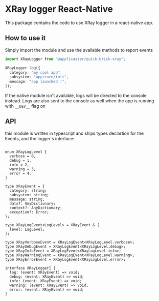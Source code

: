 # XRay logger React-Native

This package contains the code to use XRay logger in a react-native app.

## How to use it

Simply import the module and use the available methods to report events

```typescript
import XRayLogger from "@applicaster/quick-brick-xray";

XRayLogger.log({
  category: "my cool app",
  subsystem: "app/core/init",
  message: "app launched !",
});
```

If the native module isn't available, logs will be directed to the console instead. Logs are also sent to the console as well when the app is running with `__DEV__` flag on

## API

this module is written in typescript and ships types declartion for the Events, and the logger's interface:

```typescfipt

enum XRayLogLevel {
  verbose = 0,
  debug = 1,
  info = 2,
  warning = 3,
  error = 4,
}

type XRayEvent = {
  category: string;
  subsystem: string;
  message: string;
  data?: AnyDictionary;
  context?: AnyDictionary;
  exception?: Error;
};

type XRayLogEvent<LogLevel> = XRayEvent & {
  level: LogLevel;
};

type XRayVerboseEvent = XRayLogEvent<XRayLogLevel.verbose>;
type XRayDebugEvent = XRayLogEvent<XRayLogLevel.debug>;
type XRayInfoEvent = XRayLogEvent<XRayLogLevel.info>;
type XRayWarningEvent = XRayLogEvent<XRayLogLevel.warning>;
type XRayErrorEvent = XRayLogEvent<XRayLogLevel.error>;

interface XRayLoggerI {
  log: (event: XRayEvent) => void;
  debug: (event: XRayEvent) => void;
  info: (event: XRayEvent) => void;
  warning: (event: XRayEvent) => void;
  error: (event: XRayEvent) => void;
}
```
